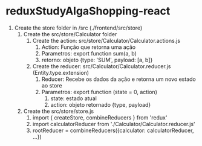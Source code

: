 # reduxStudyAlgaShopping-react


1. Create the store folder in /src (./frontend/src/store)
    1. Create the src/store/Calculator folder
        1. Create the action: src/store/Calculator/Calculator.actions.js
            1. Action: Função que retorna uma ação
            2. Parametros: export function sum(a, b)
            3. retorno: objeto {type: 'SUM', payload: [a, b]}    
        2. Create the reducer: src/Calculator/Calculator.reducer.js (Entity.type.extension)
            1. Reducer: Recebe os dados da ação e retorna um novo estado ao store
            2. Parametros: export function (state = 0, action)
                1. state: estado atual
                2. action: objeto retornado {type, payload}
    2. Create the src/store/store.js 
        1. import { createStore, combineReducers } from 'redux'
        2. import calculatorReducer from './Calculator/Calculator.reducer.js'
        3. rootReducer = combineReducers({calculator: calculatorReducer, ...})
